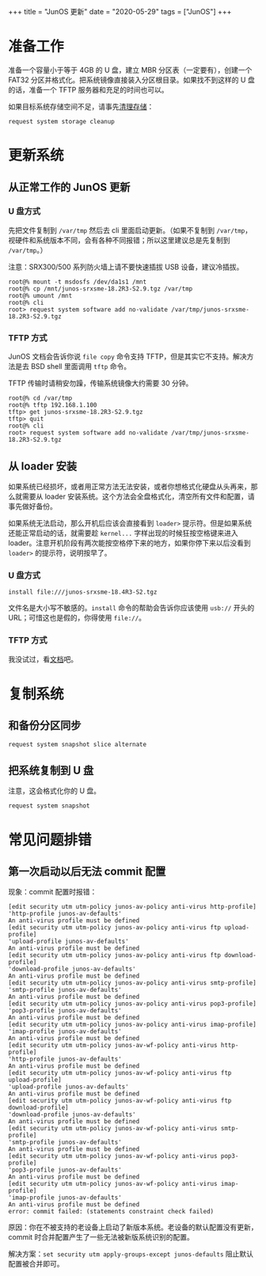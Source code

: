 +++
title = "JunOS 更新"
date = "2020-05-29"
tags = ["JunOS"]
+++

# 准备工作

准备一个容量小于等于 4GB 的 U 盘，建立 MBR 分区表（一定要有），创建一个 FAT32 分区并格式化。把系统镜像直接装入分区根目录。如果找不到这样的 U 盘的话，准备一个 TFTP 服务器和充足的时间也可以。

如果目标系统存储空间不足，请事先[清理存储](https://www.juniper.net/documentation/en_US/junos/topics/task/troubleshooting/system-storage-cleanup-qfx-series.html)：
```
request system storage cleanup
```

# 更新系统

## 从正常工作的 JunOS 更新

### U 盘方式

先把文件复制到 `/var/tmp` 然后去 cli 里面启动更新。（如果不复制到 `/var/tmp`，视硬件和系统版本不同，会有各种不同报错；所以这里建议总是先复制到 `/var/tmp`。）

注意：SRX300/500 系列防火墙上请不要快速插拔 USB 设备，建议冷插拔。

```shell
root@% mount -t msdosfs /dev/da1s1 /mnt
root@% cp /mnt/junos-srxsme-18.2R3-S2.9.tgz /var/tmp
root@% umount /mnt
root@% cli
root> request system software add no-validate /var/tmp/junos-srxsme-18.2R3-S2.9.tgz
```

### TFTP 方式

JunOS 文档会告诉你说 `file copy` 命令支持 TFTP，但是其实它不支持。解决方法是去 BSD shell 里面调用 `tftp` 命令。

TFTP 传输时请稍安勿躁，传输系统镜像大约需要 30 分钟。

```shell
root@% cd /var/tmp
root@% tftp 192.168.1.100
tftp> get junos-srxsme-18.2R3-S2.9.tgz
tftp> quit
root@% cli
root> request system software add no-validate /var/tmp/junos-srxsme-18.2R3-S2.9.tgz
```

## 从 loader 安装

如果系统已经损坏，或者用正常方法无法安装，或者你想格式化硬盘从头再来，那么就需要从 loader 安装系统。这个方法会全盘格式化，清空所有文件和配置，请事先做好备份。

如果系统无法启动，那么开机后应该会直接看到 `loader>` 提示符。但是如果系统还能正常启动的话，就需要趁 `kernel...` 字样出现的时候狂按空格键来进入 loader。注意开机阶段有两次能按空格停下来的地方，如果你停下来以后没看到 `loader>` 的提示符，说明按早了。

### U 盘方式

```shell
install file:///junos-srxsme-18.4R3-S2.tgz
```

文件名是大小写不敏感的。`install` 命令的帮助会告诉你应该使用 `usb://` 开头的 URL；可惜这也是假的，你得使用 `file://`。

### TFTP 方式

我没试过，看[文档](https://www.juniper.net/documentation/en_US/junos/topics/topic-map/install-software-on-srx.html#id-installing-junos-os-on-srx-series-devices-from-the-boot-loader-using-a-tftp-server)吧。

# 复制系统

## 和备份分区同步

```shell
request system snapshot slice alternate
```

## 把系统复制到 U 盘

注意，这会格式化你的 U 盘。

```shell
request system snapshot
```

# 常见问题排错

## 第一次启动以后无法 commit 配置

现象：commit 配置时报错：

```
[edit security utm utm-policy junos-av-policy anti-virus http-profile]
'http-profile junos-av-defaults'
An anti-virus profile must be defined
[edit security utm utm-policy junos-av-policy anti-virus ftp upload-profile]
'upload-profile junos-av-defaults'
An anti-virus profile must be defined
[edit security utm utm-policy junos-av-policy anti-virus ftp download-profile]
'download-profile junos-av-defaults'
An anti-virus profile must be defined
[edit security utm utm-policy junos-av-policy anti-virus smtp-profile]
'smtp-profile junos-av-defaults'
An anti-virus profile must be defined
[edit security utm utm-policy junos-av-policy anti-virus pop3-profile]
'pop3-profile junos-av-defaults'
An anti-virus profile must be defined
[edit security utm utm-policy junos-av-policy anti-virus imap-profile]
'imap-profile junos-av-defaults'
An anti-virus profile must be defined
[edit security utm utm-policy junos-av-wf-policy anti-virus http-profile]
'http-profile junos-av-defaults'
An anti-virus profile must be defined
[edit security utm utm-policy junos-av-wf-policy anti-virus ftp upload-profile]
'upload-profile junos-av-defaults'
An anti-virus profile must be defined
[edit security utm utm-policy junos-av-wf-policy anti-virus ftp download-profile]
'download-profile junos-av-defaults'
An anti-virus profile must be defined
[edit security utm utm-policy junos-av-wf-policy anti-virus smtp-profile]
'smtp-profile junos-av-defaults'
An anti-virus profile must be defined
[edit security utm utm-policy junos-av-wf-policy anti-virus pop3-profile]
'pop3-profile junos-av-defaults'
An anti-virus profile must be defined
[edit security utm utm-policy junos-av-wf-policy anti-virus imap-profile]
'imap-profile junos-av-defaults'
An anti-virus profile must be defined
error: commit failed: (statements constraint check failed)
```

原因：你在不被支持的老设备上启动了新版本系统。老设备的默认配置没有更新，commit 时合并配置产生了一些无法被新版系统识别的配置。

解决方案：`set security utm apply-groups-except junos-defaults` 阻止默认配置被合并即可。
